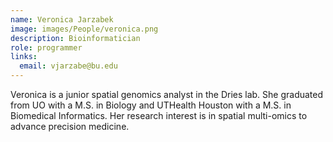 ```yaml
---
name: Veronica Jarzabek
image: images/People/veronica.png
description: Bioinformatician
role: programmer
links:
  email: vjarzabe@bu.edu
---
```

 
Veronica is a junior spatial genomics analyst in the Dries lab. She graduated from UO with a M.S. in Biology and UTHealth Houston with a M.S. in Biomedical Informatics. Her research interest is in spatial multi-omics to advance precision medicine. 
